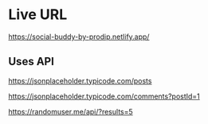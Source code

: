 # Live URL

https://social-buddy-by-prodip.netlify.app/

## Uses API

https://jsonplaceholder.typicode.com/posts

https://jsonplaceholder.typicode.com/comments?postId=1

https://randomuser.me/api/?results=5

